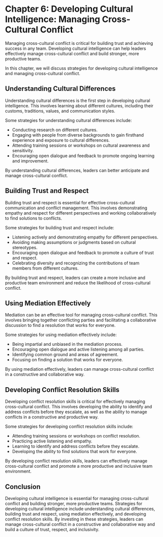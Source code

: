 Chapter 6: Developing Cultural Intelligence: Managing Cross-Cultural Conflict
=============================================================================

Managing cross-cultural conflict is critical for building trust and achieving success in any team. Developing cultural intelligence can help leaders effectively manage cross-cultural conflict and build stronger, more productive teams.

In this chapter, we will discuss strategies for developing cultural intelligence and managing cross-cultural conflict.

Understanding Cultural Differences
----------------------------------

Understanding cultural differences is the first step in developing cultural intelligence. This involves learning about different cultures, including their customs, traditions, values, and communication styles.

Some strategies for understanding cultural differences include:

* Conducting research on different cultures.
* Engaging with people from diverse backgrounds to gain firsthand experience and exposure to cultural differences.
* Attending training sessions or workshops on cultural awareness and sensitivity.
* Encouraging open dialogue and feedback to promote ongoing learning and improvement.

By understanding cultural differences, leaders can better anticipate and manage cross-cultural conflict.

Building Trust and Respect
--------------------------

Building trust and respect is essential for effective cross-cultural communication and conflict management. This involves demonstrating empathy and respect for different perspectives and working collaboratively to find solutions to conflicts.

Some strategies for building trust and respect include:

* Listening actively and demonstrating empathy for different perspectives.
* Avoiding making assumptions or judgments based on cultural stereotypes.
* Encouraging open dialogue and feedback to promote a culture of trust and respect.
* Celebrating diversity and recognizing the contributions of team members from different cultures.

By building trust and respect, leaders can create a more inclusive and productive team environment and reduce the likelihood of cross-cultural conflict.

Using Mediation Effectively
---------------------------

Mediation can be an effective tool for managing cross-cultural conflict. This involves bringing together conflicting parties and facilitating a collaborative discussion to find a resolution that works for everyone.

Some strategies for using mediation effectively include:

* Being impartial and unbiased in the mediation process.
* Encouraging open dialogue and active listening among all parties.
* Identifying common ground and areas of agreement.
* Focusing on finding a solution that works for everyone.

By using mediation effectively, leaders can manage cross-cultural conflict in a constructive and collaborative way.

Developing Conflict Resolution Skills
-------------------------------------

Developing conflict resolution skills is critical for effectively managing cross-cultural conflict. This involves developing the ability to identify and address conflicts before they escalate, as well as the ability to manage conflicts in a constructive and productive way.

Some strategies for developing conflict resolution skills include:

* Attending training sessions or workshops on conflict resolution.
* Practicing active listening and empathy.
* Learning to identify and address conflicts before they escalate.
* Developing the ability to find solutions that work for everyone.

By developing conflict resolution skills, leaders can effectively manage cross-cultural conflict and promote a more productive and inclusive team environment.

Conclusion
----------

Developing cultural intelligence is essential for managing cross-cultural conflict and building stronger, more productive teams. Strategies for developing cultural intelligence include understanding cultural differences, building trust and respect, using mediation effectively, and developing conflict resolution skills. By investing in these strategies, leaders can manage cross-cultural conflict in a constructive and collaborative way and build a culture of trust, respect, and inclusivity.


